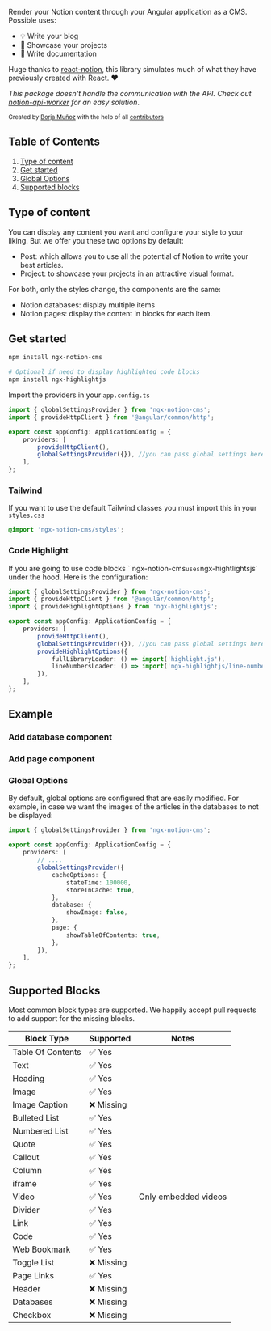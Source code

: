 Render your Notion content through your Angular application as a CMS.
Possible uses:

-   💡 Write your blog
-   🚀 Showcase your projects
-   📄 Write documentation

Huge thanks to [react-notion](https://github.com/splitbee/react-notion), this library simulates much of what they have previously created with React. ❤️

_This package doesn't handle the communication with the API. Check out [notion-api-worker](https://github.com/splitbee/notion-api-worker) for an easy solution_.

<sub>Created by <a href="https://www.threads.net/@borjamrd">Borja Muñoz</a> with the help of all <a href="https://github.com/borjamrd/notion-workspace/graphs/contributors">contributors</a> </sub>

## Table of Contents

1.  [Type of content](#type-of-content)
2.  [Get started](#get-started)
3.  [Global Options](#aditional-options)
4.  [Supported blocks](#supported-blocks)

## Type of content

You can display any content you want and configure your style to your liking. But we offer you these two options by default:

-   Post: which allows you to use all the potential of Notion to write your best articles.
-   Project: to showcase your projects in an attractive visual format.

For both, only the styles change, the components are the same:

-   Notion databases: display multiple items
-   Notion pages: display the content in blocks for each item.

## Get started

```bash
npm install ngx-notion-cms

# Optional if need to display highlighted code blocks
npm install ngx-highlightjs
```

Import the providers in your `app.config.ts`

```typescript
import { globalSettingsProvider } from 'ngx-notion-cms';
import { provideHttpClient } from '@angular/common/http';

export const appConfig: ApplicationConfig = {
    providers: [
        provideHttpClient(),
        globalSettingsProvider({}), //you can pass global settings here,
    ],
};
```

### Tailwind

If you want to use the default Tailwind classes you must import this in your `styles.css`

```css
@import 'ngx-notion-cms/styles';
```

### Code Highlight

If you are going to use code blocks ``ngx-notion-cms` uses `ngx-hightlightsjs` under the hood. Here is the configuration:

```typescript
import { globalSettingsProvider } from 'ngx-notion-cms';
import { provideHttpClient } from '@angular/common/http';
import { provideHighlightOptions } from 'ngx-highlightjs';

export const appConfig: ApplicationConfig = {
    providers: [
        provideHttpClient(),
        globalSettingsProvider({}), //you can pass global settings here,
        provideHighlightOptions({
            fullLibraryLoader: () => import('highlight.js'),
            lineNumbersLoader: () => import('ngx-highlightjs/line-numbers'),
        }),
    ],
};
```

## Example

### Add database component

### Add page component

### Global Options

By default, global options are configured that are easily modified. For example, in case we want the images of the articles in the databases to not be displayed:

```typescript
import { globalSettingsProvider } from 'ngx-notion-cms';

export const appConfig: ApplicationConfig = {
    providers: [
        // ....
        globalSettingsProvider({
            cacheOptions: {
                stateTime: 100000,
                storeInCache: true,
            },
            database: {
                showImage: false,
            },
            page: {
                showTableOfContents: true,
            },
        }),
    ],
};
```

## Supported Blocks

Most common block types are supported. We happily accept pull requests to add support for the missing blocks.

| Block Type        | Supported  | Notes                |
| ----------------- | ---------- | -------------------- |
| Table Of Contents | ✅ Yes     |
| Text              | ✅ Yes     |                      |
| Heading           | ✅ Yes     |                      |
| Image             | ✅ Yes     |                      |
| Image Caption     | ❌ Missing |                      |
| Bulleted List     | ✅ Yes     |                      |
| Numbered List     | ✅ Yes     |                      |
| Quote             | ✅ Yes     |                      |
| Callout           | ✅ Yes     |                      |
| Column            | ✅ Yes     |                      |
| iframe            | ✅ Yes     |                      |
| Video             | ✅ Yes     | Only embedded videos |
| Divider           | ✅ Yes     |                      |
| Link              | ✅ Yes     |                      |
| Code              | ✅ Yes     |                      |
| Web Bookmark      | ✅ Yes     |                      |
| Toggle List       | ❌ Missing |                      |
| Page Links        | ✅ Yes     |                      |
| Header            | ❌ Missing |                      |
| Databases         | ❌ Missing |
| Checkbox          | ❌ Missing |
